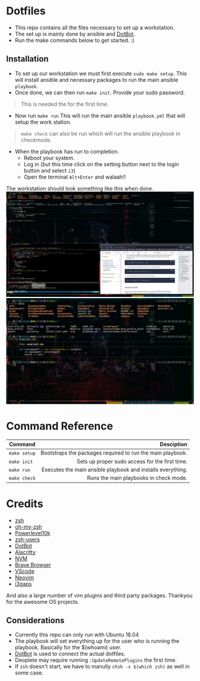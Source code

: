 # Dotfiles

- This repo contains all the files necessary to set up a workstation.
- The set up is mainly done by ansible and [DotBot](https://github.com/anishathalye/dotbot).
- Run the make commands below to get started. :) 
## Installation

- To set up our workstation we must first execute `sudo make setup`.
This will install ansible and necessary packages to run the main ansible `playbook`.
- Once done, we can then run `make init`. Provide your sudo password. 
> This is needed the for the first time.
- Now run `make run`
This will run the main ansible `playbook.yml` that will setup the work station.
> `make check` can also be run which will run the ansible playbook in checkmode.
- When the playbook has run to completion.
    - Reboot your system.
    - Log in (but this time click on the setting button next to the login button and select `i3`)
    - Open the terminal `Alt+Enter` and walaah!!

The workstation should look something like this when done.
![fig1](images/dotsmulti.png)
![fig2](images/dotfiles.png)

# Command Reference

| Command      |                                                  Desciption |
| ------------ | ----------------------------------------------------------: |
| `make setup` |  Bootstraps the packages required to run the main playbook. |
| `make init`  |              Sets up proper sudo access for the first time. |
| `make run`   | Executes the main ansible playbook and installs everything. |
| `make check` |                      Runs the main playbooks in check mode. |

# Credits

- [zsh](https://www.zsh.org/)
- [oh-my-zsh](https://github.com/ohmyzsh/ohmyzsh)
- [Powerlevel10k](https://github.com/romkatv/powerlevel10k)
- [zsh-users](https://github.com/zsh-users)
- [DotBot](https://github.com/anishathalye/dotbot)
- [Alacritty](https://github.com/alacritty/alacritty)
- [NVM](https://github.com/nvm-sh/nvm)
- [Brave Browser](https://brave.com/)
- [VScode](https://code.visualstudio.com/)
- [Neovim](https://github.com/neovim/neovim)
- [i3gaps](https://github.com/Airblader/i3)

And also a large number of vim plugins and third party packages. Thankyou for the awesome OS projects.

## Considerations

- Currently this repo can only run with Ubuntu 18.04
- The playbook will set everything up for the user who is running the playbook. Basically for the $(whoami) user.
- [DotBot](https://github.com/anishathalye/dotbot) is used to connect the actual dotfiles.
- Deoplete may require running `:UpdateRemotePlugins` the first time.
- If `zsh` doesn't start, we have to manully `chsh -s $(which zsh)`  as well in some case.
